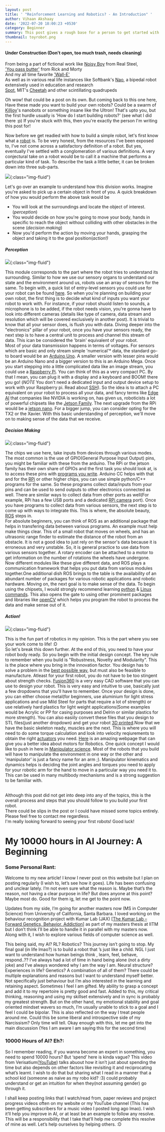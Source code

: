 ```yaml
---
layout: post
title: ' "Reinforcement Learning and Robotics? - An Introduction" '
author: Vihaan Akshaay
date: '2022-07-20 18:00:23 +0530'
category: Beginner
summary: This post gives a rough base for a person to get started with robotics
thumbnail: toyrobot.png
---
```


#### Under Construction (Don't open, too much trash, needs cleaning)

From being a part of fictional work 
 like [Noisy Boy](https://realsteel.fandom.com/wiki/Noisy_Boy) from Real Steel, <br />
['You pass butter'](https://www.youtube.com/watch?v=X7HmltUWXgs) from Rick and Morty <br />
And my all time favorite ['Wall-E'](https://www.youtube.com/watch?v=OSKLo9ZCfsk) <br />
As well as in various real life instances like
Softbank's [Nao](https://www.softbankrobotics.com/emea/en/nao), a bipedal robot extensively used in education and research <br/>
[Spot](https://www.bostondynamics.com/spot), MIT's [Cheetah](https://www.youtube.com/watch?v=xNeZWP5Mx9s) and other scintillating quadrupeds <br/>

Oh wow! that could be a post on its own. But coming back to this one here, <br/>
Have these made you want to build your own robots? Could be a swarm of [Killjoy](https://www.youtube.com/watch?v=ua-iIRQDY8g&vl=id)'s nanobots or something insane like the Ultron! That's upto you, but the first hurdle usually is 'How do I start building robots?' (see what I did there :p) If you're stuck with this, then you're exactly the person I'm writing this post for! 

Now before we get readied with how to build a simple robot, let's first know what a [robot](https://en.wikipedia.org/wiki/Robot) is.
To be very honest, from the resources I've been exposed to, I've not come across a satisfactory definition of a robot. But yes, eventually I've settled with a conglomeration of various definitions. A very conjectural take on a robot would be to call it a machine that performs a particular kind of task. To describe the task a little better, it can be broken down into three sub-parts. 

![](/assets/img/posts/How-Do-I-Build-Robots/Robotflow.jpeg){:class="img-fluid"}

Let's go over an example to understand how this division works. Imagine you're asked to pick up a certain object in front of you. A quick breakdown of how you would perform the above task would be <br/>
- You will look at the surroundings and locate the object of interest. (*perception*)
- You would decide on how you're going to move your body, hands in specific to reach the object without colliding with other obstacles in the scene (*decision making*)
- Now you'd perform the action by moving your hands, grasping the object and taking it to the goal position(*action!)*


##### Perception 

![](/assets/img/posts/How-Do-I-Build-Robots/Perception.jpeg){:class="img-fluid"}

 This module corresponds to the part where the robot tries to understand its surrounding. Similar to how we use our sensory organs to understand our state and the environment around us, robots use an array of sensors for the same. To begin with, a quick list of entry-level sensors you could use for your robot can be found [here](http://www.robotplatform.com/knowledge/sensors/types_of_robot_sensors.html). So when you're planning on building your own robot, the first thing is to decide what kind of inputs you want your robot to work with. For instance, if your robot shuold listen to sounds, a microphone is to be added, if the robot needs vision, you're gonna have to look into different cameras (details like type of camera, data stream and resolution which will be covered exclusively in another post). It is trivial to know that all your sensor does, is flush you with data. Diving deeper into the "electronics" pillar of your robot, once you have your sensors ready, the next step is to have a central unit to process and channel this stream of data. This ican be considered the 'brain' equivalent of your robot. <br/>
 Most of your data transmission happens in terms of voltages. For sensors which are basic and only stream simple 'numerical'* data, the standard go-to board would be an [Arduino Uno](https://www.youtube.com/playlist?list=PLA567CE235D39FA84). A smaller version with lesser pins would be an Arduino Nano and a bigger version to this is an Arduino Mega. Once you start stepping into a little complicated data like an image stream, you could use a [Raspberry Pi](https://projects.raspberrypi.org/en). You can think of this as a very compact PC. By that I mean, you can plug it with a display and a keyboard and BOOM! there you go! (*NOTE* You don't need a dedicated input and output device setup to work with your Raspberry pi. Read about [SSH](https://www.raspberrypi.org/documentation/remote-access/ssh/)). So the idea is to attach a PC equivalent on your robot to process all your data, and fancy terms like [Edge AI](https://wire19.com/what-is-edge-ai/) that companies like NVIDIA is working on, has given us, roboticists a lot of powerful chipsets like the [Jetson Family](https://www.nvidia.com/en-in/autonomous-machines/embedded-systems/). The next upgrade from the RPi would be a [jetson nano](https://www.youtube.com/watch?v=tgGELfqigsc). For a bigger jump, you can consider opting for the TX2 or the Xavier. With this basic understanding of perception, we'll move on to making sense of the data that we receive.

##### Decision Making

![](/assets/img/posts/How-Do-I-Build-Robots/Decision.jpeg){:class="img-fluid"}

 The chips we use here, take inputs from devices through various modes. The most common is the use of GPIO(General Purpose Input Output) pins, you might be familiar with these from the arduino. The RPi or the jetson family has their own share of GPIOs and the first task you should look at, is to access these pins with [programs you write](https://www.raspberrypi.org/documentation/usage/gpio/). Arduino CC helps with that and for the [RPi](https://www.youtube.com/watch?v=gbJB3387xUw) or other higher chips, you can use simple python/C++ programs for the same. So these programs collect data/inputs from your pins and can be used to send outputs to other electronics connected as well. There are similar ways to collect data from other ports as well(For example, RPi has a few USB ports and a dedicated [RPi camera](https://projects.raspberrypi.org/en/projects/getting-started-with-picamera) port). Once you have programs to collect data from various sensors, the next step is to come up with ways to integrate this. This is where, the absolute beauty, [ROS](https://www.ros.org/about-ros/) steps in. <br/>
For absolute beginners, you can think of ROS as an additional package that helps in transfering data between various programs. An example must help make things clear. This of a small robot that moves on wheels, and has an ultrasonic range finder to estimate the distance of the robot from an obstacle. It is not a good idea to just rely on the sensor's data because it is erroneous and very unstable. So, it is general practice to use data from various sensors together. A rotary encoder can be attached to a motor to get information on the number of rotations the wheels have undergone. Now different modules like these give different data, and ROS plays a communication framework that helps you put data from various modules together.One additional dish ROS brings to the table is the availability of an abundant number of packages for various robotic applications and robotic hardware. Moving on, the next goal is to make sense of the data. To begin using the chipsets, I would strongly recommend learning [python](https://www.youtube.com/playlist?list=PLsyeobzWxl7poL9JTVyndKe62ieoN-MZ3) & [Linux commands](https://www.youtube.com/watch?v=_TlK0-5EJ-Y). 
This also opens the gate to using other prominent packages and libraries like [openCV](https://www.youtube.com/playlist?list=PLS1QulWo1RIa7D1O6skqDQ-JZ1GGHKK-K) which helps you program the robot to process the data and make sense out of it.  

##### Action!

![](/assets/img/posts/How-Do-I-Build-Robots/Action.jpeg){:class="img-fluid"}

This is the fun part of robotics in my opinion. This is the part where you see your work come to life! :D<br/>
So let's break this down further. At the end of this, you need to have your robot body ready. So you begin with the initial design concept. The key rule to remember when you build is "Robustness, Novelty and Modularity". This is the place where you bring in the innovation factor. You design has to solve a problem in the [best possible way](https://www.instructables.com/id/How-to-Build-your-Everything-Really-Really-Fast/), but must also be feasible to manufacture. Atleast for your first robot, you do not have to be too stingent about strength checks. [Fusion360](https://www.youtube.com/watch?v=A5bc9c3S12g) is a very easy CAD software that you can use to design your robot. This is very easy and intuitive to use, basically just a few dropdowns that you'll have to remember. Once your design is done, you can either choose metal(for beginners, use aluminium for light stress applications and use Mild Steel for parts that require a lot of strength) or use relatively hard plastics for light weight applications(Some examples would be Acrylic or PP for casing purposes and Delrin or similar plastics for more strength). You can also easiily convert these files that you design to STL files(just another dropdown) and get your robot [3D printed](https://www.youtube.com/watch?v=t8aU5A9XC0E).Now that we have the basic skeleton ready, muscles are the next. This is where you will need to do some torque calculation and look into velocity reqiurements to obtain the right [actuators](https://robotacademy.net.au/lesson/actuators/) you need. [Here](https://www.instructables.com/id/Complete-Motor-Guide-for-Robotics/) is an amazing webpage that can give you a better idea about motors for Robotics. One quick concept I would like to push in here in [Manipulator science](https://www.robots.com/faq/what-is-a-robot-manipulator). Most of the robots that you build will have to manipulate the environment in one way or the other and 'manipulator' is just a fancy name for an arm ;). Manipulator kinematics and dynamics helps is deciding the joint angles and torques you need to apply for your robotic arm for the hand to move in a particular way you need it to. This can be used in many multibody mechanisms and is a strong suggestion to be familiar with. <br/> <br/>

Although this post did not get into deep into any of the topics, this is the overall process and steps that you should follow to you build your first robot.<br/>
There could be slips in the post or I could have missed some topics entirely. Please feel free to contact me regardless. <br/>
I'm really looking forward to seeing your first robots! Good luck!

# My 10000 hours in AI Journey: A Beginning
### Some Personal Rant:

Welcome to my new article! I know I never post on this website but I plan on posting regularly (I wish to, let’s see how it goes). Life has been confusing and unclear lately. I’m not even sure what the reason is. Maybe that’s the reason, not having a clear purpose in life? But does anyone at this point? Maybe most do. Good for them ig, let me get to the point now. 

Updates from my side, I’m going for another masters now (MS in Computer Science) from University of California, Santa Barbara. I loved working on the behaviour recognition project with Kumar Lab (JAX) [[The Kumar Lab – Forward Genetics, Behavior, Addiction](https://www.kumarlab.org/)] as part of my masters thesis at IITM but I don’t think I’ll be able to handle it in parallel with my masters now. Along with it, I wish to explore various fields of computer science as well.

This being said, my AI? RL? Robotics? This journey isn’t going to stop. My final goal (in life lmao?) is to build a robot that ’s just like a child. NGL I just want to understand how human beings think , learn, feel, behave, respond..?? I’ve always had a lot of time in hand being alone (not a dirty joke) and I’ve always wondered why I am the way I am. Neural structure? Experiences in life? Genetics? A combination of all of them? There could be multiple explanations and reasons but I want to understand myself better.  Not specifically just behaviour but I’m also interested in the learning and retaining aspect. Sometimes I feel I am gifted. My ability to grasp a concept and add it to my repertoire is pretty good and fast. Added to this, my critical thinking, reasoning and using my skillset extensively and in sync is probably my greatest strength. But on the other hand, my emotional stability and goal oriented mindset wavers so much, I’m usually unable to stick to a goal and I feel I could be bipolar. This is also reflected on the way I treat people around me. Could this be some liberal and introspective side of my Narcissism? Only time will tell. Okay enough with this, let me get into the main discussion (Yes I am aware I am saying this for the second time)

### 10000 Hours of AI? Eh?:

So I remember reading, if you wanna become an expert in something, you need to spend 10000 hours? But ‘spend’ here is kinda vague? This video from Verisatium([YouTube](https://www.youtube.com/watch?v=5eW6Eagr9XA)) talks abuout how it isn’t just about spending the time but also depends on other factors like revisiting it and reciprocating what’s learnt. I wish to do that but sharing what I read in a manner that a school kid (someone as naive as my robo kid? :3)  could probably understand or get an intuition for  when they(not assuming gender) go through it. 

I shall keep posting links that I watch/read from, paper reviews and project progress videos often on my website or my YouTube channel (This has been getting subscribers for a music video I posted long ago lmao).  I wish it’ll help you improve in AI, or at least be an example to follow any resolve. This will be a responsibility that I take that’ll help me complete this resolve of mine as well. Let’s help ourselves by helping others. :D 
